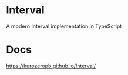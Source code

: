 # Interval
A modern Interval implementation in TypeScript

# Docs
https://kurozeropb.github.io/Interval/